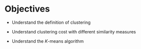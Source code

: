 # Objectives

- Understand the definition of clustering

- Understand clustering cost with different similarity measures

- Understand the $K$-means algorithm
